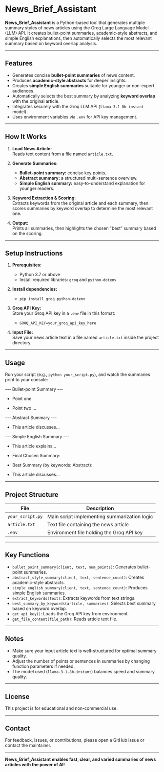 # News_Brief_Assistant

**News_Brief_Assistant** is a Python-based tool that generates multiple summary styles of news articles using the Groq Large Language Model (LLM) API. It creates bullet-point summaries, academic-style abstracts, and simple English explanations, then automatically selects the most relevant summary based on keyword overlap analysis.

---

## Features

- Generates concise **bullet-point summaries** of news content.
- Produces **academic-style abstracts** for deeper insights.
- Creates **simple English summaries** suitable for younger or non-expert audiences.
- Automatically selects the best summary by analyzing **keyword overlap** with the original article.
- Integrates securely with the Groq LLM API (`llama-3.1-8b-instant` model).
- Uses environment variables via `.env` for API key management.

---

## How It Works

1. **Load News Article:**  
   Reads text content from a file named `article.txt`.

2. **Generate Summaries:**  
   - **Bullet-point summary:** concise key points.  
   - **Abstract summary:** a structured multi-sentence overview.  
   - **Simple English summary:** easy-to-understand explanation for younger readers.

3. **Keyword Extraction & Scoring:**  
   Extracts keywords from the original article and each summary, then scores summaries by keyword overlap to determine the most relevant one.

4. **Output:**  
   Prints all summaries, then highlights the chosen "best" summary based on the scoring.

---

## Setup Instructions

1. **Prerequisites:**  
   - Python 3.7 or above  
   - Install required libraries: `groq` and `python-dotenv`

2. **Install dependencies:**  
    - `pip install groq python-dotenv`

3. **Groq API Key:**  
Store your Groq API key in a `.env` file in this format:  
    - `GROQ_API_KEY=your_groq_api_key_here`

4. **Input File:**  
Save your news article text in a file named `article.txt` inside the project directory.

---

## Usage

Run your script (e.g., `python your_script.py`), and watch the summaries print to your console:

--- Bullet-point Summary ---

- Point one

- Point two
...

--- Abstract Summary ---
- This article discusses...

--- Simple English Summary ---
- This article explains...

- Final Chosen Summary:
- Best Summary (by keywords: Abstract):
- This article discusses...


---

## Project Structure

| File            | Description                                   |
|-----------------|-----------------------------------------------|
| `your_script.py`| Main script implementing summarization logic  |
| `article.txt`   | Text file containing the news article          |
| `.env`          | Environment file holding the Groq API key      |

---

## Key Functions

- `bullet_point_summary(client, text, num_points)`: Generates bullet-point summaries.  
- `abstract_style_summary(client, text, sentence_count)`: Creates academic-style abstracts.  
- `simple_english_summary(client, text, sentence_count)`: Produces simple English summaries.  
- `extract_keywords(text)`: Extracts keywords from text strings.  
- `best_summary_by_keywords(article, summaries)`: Selects best summary based on keyword overlap.  
- `get_api_key()`: Loads the Groq API key from environment.  
- `get_file_content(file_path)`: Reads article text file.

---

## Notes

- Make sure your input article text is well-structured for optimal summary quality.  
- Adjust the number of points or sentences in summaries by changing function parameters if needed.  
- The model used (`llama-3.1-8b-instant`) balances speed and summary quality.

---

## License

This project is for educational and non-commercial use.

---

## Contact

For feedback, issues, or contributions, please open a GitHub issue or contact the maintainer.

---

**News_Brief_Assistant enables fast, clear, and varied summaries of news articles with the power of AI!**
